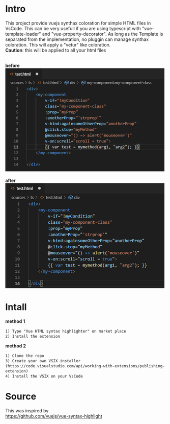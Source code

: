 # Intro

This project provide vuejs synthax coloration for simple HTML files in VsCode. This can be very usefull if you are using typescript with "vue-template-loader" and "vue-property-decorator". As long as the Template is separated from the implementation, no pluggin can manage synthax coloration. This will apply a "vetur" like coloration.<br/>
**Caution**: this will be applied to all your html files<br/><br/>

**before**<br/>
![Image before](images/before.png)<br/><br/>
**after**<br/>
![image after](images/after.png)

# Intall

**method 1**
```
1) Type "Vue HTML syntax highlighter" on market place
2) Install the extension
```

**method 2**
```
1) Clone the repo
3) Create your own VSIX installer (https://code.visualstudio.com/api/working-with-extensions/publishing-extension)
4) Install the VSIX on your VsCode
```


# Source 

This was inspired by<br/> 
https://github.com/vuejs/vue-syntax-highlight